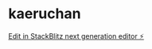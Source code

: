 # kaeruchan

[Edit in StackBlitz next generation editor ⚡️](https://stackblitz.com/~/github.com/yokoyokohiyoko/kaeruchan)